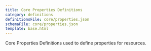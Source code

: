 ```yaml
---
title: Core Properties Definitions
category: definitions
definitionsFile: core/properties.json
schemaFile: core/properties.json
template: base.html
---
```


Core Properties Definitions used to define properties for resources.
